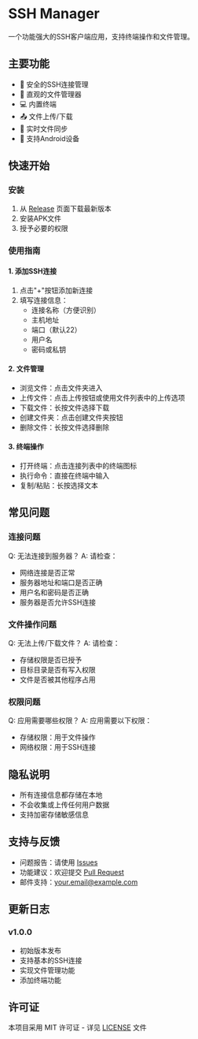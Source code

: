 # SSH Manager

一个功能强大的SSH客户端应用，支持终端操作和文件管理。

## 主要功能

- 🔐 安全的SSH连接管理
- 📁 直观的文件管理器
- 💻 内置终端
- 📤 文件上传/下载
- 🔄 实时文件同步
- 📱 支持Android设备

## 快速开始

### 安装

1. 从 [Release](https://github.com/yourusername/ssh_app/releases) 页面下载最新版本
2. 安装APK文件
3. 授予必要的权限

### 使用指南

#### 1. 添加SSH连接

1. 点击"+"按钮添加新连接
2. 填写连接信息：
   - 连接名称（方便识别）
   - 主机地址
   - 端口（默认22）
   - 用户名
   - 密码或私钥

#### 2. 文件管理

- 浏览文件：点击文件夹进入
- 上传文件：点击上传按钮或使用文件列表中的上传选项
- 下载文件：长按文件选择下载
- 创建文件夹：点击创建文件夹按钮
- 删除文件：长按文件选择删除

#### 3. 终端操作

- 打开终端：点击连接列表中的终端图标
- 执行命令：直接在终端中输入
- 复制/粘贴：长按选择文本

## 常见问题

### 连接问题

Q: 无法连接到服务器？
A: 请检查：
- 网络连接是否正常
- 服务器地址和端口是否正确
- 用户名和密码是否正确
- 服务器是否允许SSH连接

### 文件操作问题

Q: 无法上传/下载文件？
A: 请检查：
- 存储权限是否已授予
- 目标目录是否有写入权限
- 文件是否被其他程序占用

### 权限问题

Q: 应用需要哪些权限？
A: 应用需要以下权限：
- 存储权限：用于文件操作
- 网络权限：用于SSH连接

## 隐私说明

- 所有连接信息都存储在本地
- 不会收集或上传任何用户数据
- 支持加密存储敏感信息

## 支持与反馈

- 问题报告：请使用 [Issues](https://github.com/yourusername/ssh_app/issues)
- 功能建议：欢迎提交 [Pull Request](https://github.com/yourusername/ssh_app/pulls)
- 邮件支持：your.email@example.com

## 更新日志

### v1.0.0
- 初始版本发布
- 支持基本的SSH连接
- 实现文件管理功能
- 添加终端功能

## 许可证

本项目采用 MIT 许可证 - 详见 [LICENSE](LICENSE) 文件
